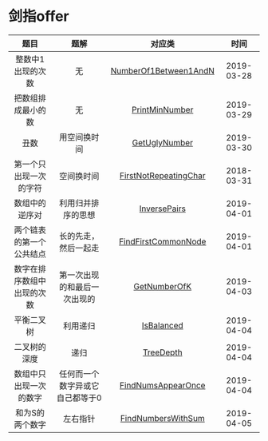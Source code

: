 # 剑指offer

|题目|题解|对应类|时间|
|:---:|:---:|:----:|:---:|
|整数中1出现的次数|无|[NumberOf1Between1AndN](NumberOf1Between1AndN.java)|2019-03-28|
|把数组排成最小的数|无|[PrintMinNumber](PrintMinNumber.java)|2019-03-29|
|丑数|用空间换时间|[GetUglyNumber](GetUglyNumber.java)|2019-03-30|
|第一个只出现一次的字符|空间换时间|[FirstNotRepeatingChar](FirstNotRepeatingChar.java)|2018-03-31|
|数组中的逆序对|利用归并排序的思想|[InversePairs](InversePairs.java)|2019-04-01|
|两个链表的第一个公共结点|长的先走，然后一起走|[FindFirstCommonNode](FindFirstCommonNode.java)|2019-04-01|
|数字在排序数组中出现的次数|第一次出现的和最后一次出现的|[GetNumberOfK](GetNumberOfK.java)|2019-04-03|
|平衡二叉树|利用递归|[IsBalanced](IsBalanced.java)|2019-04-04|
|二叉树的深度|递归|[TreeDepth](TreeDepth.java)|2019-04-04|
|数组中只出现一次的数字|任何而一个数字异或它自己都等于0|[FindNumsAppearOnce](FindNumsAppearOnce.java)|2019-04-04|
|和为S的两个数字|左右指针|[FindNumbersWithSum](FindNumbersWithSum.java)|2019-04-05|